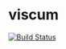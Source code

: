 viscum
======
[![Build Status](https://travis-ci.org/dchilot/viscum.svg?branch=feature/json_dump)](https://travis-ci.org/dchilot/viscum)
